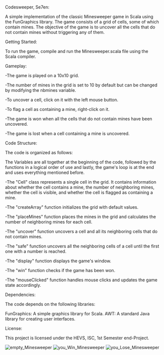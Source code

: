 Codesweeper, Se7en:

A simple implementation of the classic Minesweeper game in Scala using the FunGraphics library. The game consists of a grid of cells, some of which contain mines. The objective of the game is to uncover all the cells that do not contain mines without triggering any of them.

Getting Started:

To run the game, compile and run the Minesweeper.scala file using the Scala compiler.

Gameplay:

-The game is played on a 10x10 grid.

-The number of mines in the grid is set to 10 by default but can be changed by modifying the nbmines variable.

-To uncover a cell, click on it with the left mouse button.

-To flag a cell as containing a mine, right-click on it.

-The game is won when all the cells that do not contain mines have been uncovered.

-The game is lost when a cell containing a mine is uncovered.
  
  Code Structure:

  
The code is organized as follows:

The Variables are all together at the beginning of the code, followed by the functions in a logical order of use and lastly, the game's loop is at the end and uses everything mentioned before.
    
-The "Cell" class represents a single cell in the grid. It contains information about whether the cell contains a mine, the number of neighboring mines, whether the cell is visible, and whether the cell is flagged as containing a mine.

-The "createArray" function initializes the grid with default values.

-The "placeMines" function places the mines in the grid and calculates the number of neighboring mines for each cell.

-The "uncover" function uncovers a cell and all its neighboring cells that do not contain mines.

-The "safe" function uncovers all the neighboring cells of a cell until the first one with a number is reached.

-The "display" function displays the game's window.

-The "win" function checks if the game has been won.

-The "mouseClicked" function handles mouse clicks and updates the game state accordingly.

Dependencies:
  
The code depends on the following libraries:

FunGraphics: A simple graphics library for Scala.
AWT: A standard Java library for creating user interfaces.

License:

This project is licensed under the HEVS, ISC, 1st Semester end-Project.

![empty_Minesweeper](https://github.com/tirexellent/Ba1-Project-Hei-Minesweeper/assets/95232629/c9064fb9-ef09-46e5-aca1-c27b8d77a6e2)
![you_Win_Minesweeper](https://github.com/tirexellent/Ba1-Project-Hei-Minesweeper/assets/95232629/b30bece7-e74d-4daf-b644-ddda638ffba8)
![you_Lose_Minesweeper](https://github.com/tirexellent/Ba1-Project-Hei-Minesweeper/assets/95232629/e01fb84e-593c-4636-bdff-2da13c52eaf1)
